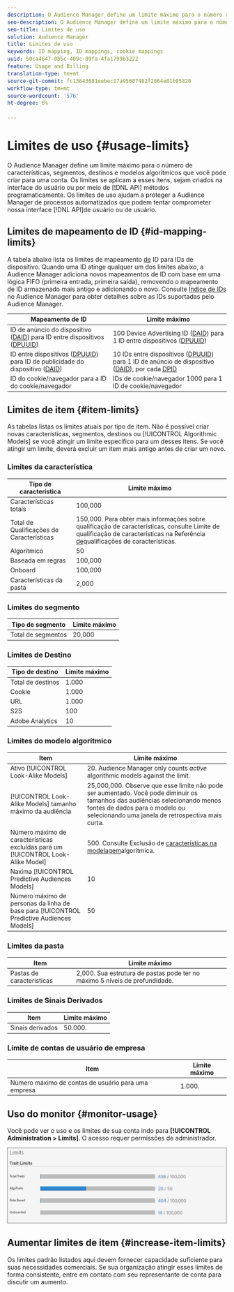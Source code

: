 ```yaml
---
description: O Audience Manager define um limite máximo para o número de características, segmentos, destinos e modelos algorítmicos que você pode criar para uma conta. Os limites se aplicam a esses itens, sejam criados na interface do usuário ou por meio de métodos de API de forma programática. Os limites de uso ajudam a proteger a Audience Manager de processos automatizados que podem tentar comprometer nossas APIs ou interface do usuário.
seo-description: O Audience Manager define um limite máximo para o número de características, segmentos, destinos e modelos algorítmicos que você pode criar para uma conta. Os limites se aplicam a esses itens, sejam criados na interface do usuário ou por meio de métodos de API de forma programática. Os limites de uso ajudam a proteger a Audience Manager de processos automatizados que podem tentar comprometer nossas APIs ou interface do usuário.
seo-title: Limites de uso
solution: Audience Manager
title: Limites de uso
keywords: ID mapping, ID mappings, cookie mappings
uuid: 50ca4647-0b5c-409c-89fa-4fa1799b3222
feature: Usage and Billing
translation-type: tm+mt
source-git-commit: fc13643681eebec17a95607482f2864e81b95820
workflow-type: tm+mt
source-wordcount: '576'
ht-degree: 6%

---
```



# Limites de uso {#usage-limits}

O Audience Manager define um limite máximo para o número de características, segmentos, destinos e modelos algorítmicos que você pode criar para uma conta. Os limites se aplicam a esses itens, sejam criados na interface do usuário ou por meio de [!DNL API] métodos programaticamente. Os limites de uso ajudam a proteger a Audience Manager de processos automatizados que podem tentar comprometer nossa interface [!DNL API]de usuário ou de usuário.

## Limites de mapeamento de ID {#id-mapping-limits}

A tabela abaixo lista os limites de mapeamento [de](../../integration/sending-audience-data/batch-data-transfer-explained/id-sync-http.md) ID para IDs de dispositivo. Quando uma ID atinge qualquer um dos limites abaixo, a Audience Manager adiciona novos mapeamentos de ID com base em uma lógica FIFO (primeira entrada, primeira saída), removendo o mapeamento de ID armazenado mais antigo e adicionando o novo. Consulte [Índice de IDs](../../reference/ids-in-aam.md) no Audience Manager para obter detalhes sobre as IDs suportadas pelo Audience Manager.

| Mapeamento de ID | Limite máximo |
|-----------|-------------- |
| ID de anúncio do dispositivo ([DAID](../../reference/ids-in-aam.md)) para ID entre dispositivos ([DPUUID](../../reference/ids-in-aam.md)) | 100 Device Advertising ID ([DAID](../../reference/ids-in-aam.md)) para 1 ID entre dispositivos ([DPUUID](../../reference/ids-in-aam.md)) |
| ID entre dispositivos ([DPUUID](../../reference/ids-in-aam.md)) para ID de publicidade do dispositivo ([DAID](../../reference/ids-in-aam.md)) | 10 IDs entre dispositivos ([DPUUID](../../reference/ids-in-aam.md)) para 1 ID de anúncio de dispositivo ([DAID](../../reference/ids-in-aam.md)), por cada [DPID](../../reference/ids-in-aam.md) |
| ID do cookie/navegador para a ID do cookie/navegador | IDs de cookie/navegador 1000 para 1 ID de cookie/navegador |

## Limites de item {#item-limits}

As tabelas listas os limites atuais por tipo de item. Não é possível criar novas características, segmentos, destinos ou [!UICONTROL Algorithmic Models] se você atingir um limite específico para um desses itens. Se você atingir um limite, deverá excluir um item mais antigo antes de criar um novo.

### Limites da característica

| Tipo de característica | Limite máximo |
| -------------------------- | ------------------------------------- |
| Características totais | 100,000 |
| Total de Qualificações de Características | 150,000. Para obter mais informações sobre qualificação de características, consulte Limite de qualificação de características na Referência [de](/help/using/features/traits/trait-and-segment-qualification-reference.md#trait-qualification-limit)qualificações de características. |
| Algorítmico | 50 |
| Baseada em regras | 100,000 |
| Onboard | 100,000 |
| Características da pasta | 2,000 |

### Limites do segmento

| Tipo de segmento | Limite máximo |
| -------------- | ------------- |
| Total de segmentos | 20,000 |

### Limites de Destino

| Tipo de destino | Limite máximo |
| ------------------ | ------------- |
| Total de destinos | 1.000 |
| Cookie | 1.000 |
| URL | 1.000 |
| S2S | 100 |
| Adobe Analytics | 10 |

### Limites do modelo algorítmico

| Item | Limite máximo |
| -------- | ----- |
| Ativo [!UICONTROL Look-Alike Models] | 20. Audience Manager only counts *active* algorithmic models against the limit. |
| [!UICONTROL Look-Alike Models] tamanho máximo da audiência | 25,000,000.  Observe que esse limite não pode ser aumentado. Você pode diminuir os tamanhos das audiências selecionando menos fontes de dados para o modelo ou selecionando uma janela de retrospectiva mais curta. |
| Número máximo de características excluídas para um [!UICONTROL Look-Alike Model] | 500. Consulte Exclusão de [características na modelagem](/help/using/features/algorithmic-models/trait-exclusion-algo-models.md)algorítmica. |
| Naxima [!UICONTROL Predictive Audiences Models] | 10 |
| Número máximo de personas da linha de base para [!UICONTROL Predictive Audiences Models] | 50 |

### Limites da pasta

| Item | Limite máximo |
| ------------- | ------------------ |
| Pastas de características | 2,000.  Sua estrutura de pastas pode ter no máximo 5 níveis de profundidade. |

### Limites de Sinais Derivados

| Item | Limite máximo |
| --------------- | ------------- |
| Sinais derivados | 50.000. |

### Limite de contas de usuário de empresa

| Item | Limite máximo |
| ----------- | ------------- |
| Número máximo de contas de usuário para uma empresa | 1.000. |

## Uso do monitor {#monitor-usage}

Você pode ver o uso e os limites de sua conta indo para **[!UICONTROL Administration > Limits]**. O acesso requer permissões de administrador.

![uso limita imagem](assets/usage-limits.png)

## Aumentar limites de item {#increase-item-limits}

Os limites padrão listados aqui devem fornecer capacidade suficiente para suas necessidades comerciais. Se sua organização atingir esses limites de forma consistente, entre em contato com seu representante de conta para discutir um aumento.